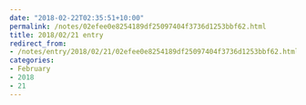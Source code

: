 ```yaml
---
date: "2018-02-22T02:35:51+10:00"
permalink: /notes/02efee0e8254189df25097404f3736d1253bbf62.html
title: 2018/02/21 entry
redirect_from:
- /notes/entry/2018/02/21/02efee0e8254189df25097404f3736d1253bbf62.html
categories:
- February
- 2018
- 21
---
```

